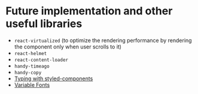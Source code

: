 # Future implementation and other useful libraries

- `react-virtualized` (to optimize the rendering performance by rendering the component only when user scrolls to it)
- `react-helmet`
- `react-content-loader`
- `handy-timeago`
- `handy-copy`
- [Typing with styled-components](https://blog.bitsrc.io/tips-for-using-typescript-with-styled-components-e5398755997f)
- [Variable Fonts](https://developer.mozilla.org/en-US/docs/Web/CSS/CSS_Fonts/Variable_Fonts_Guide)
